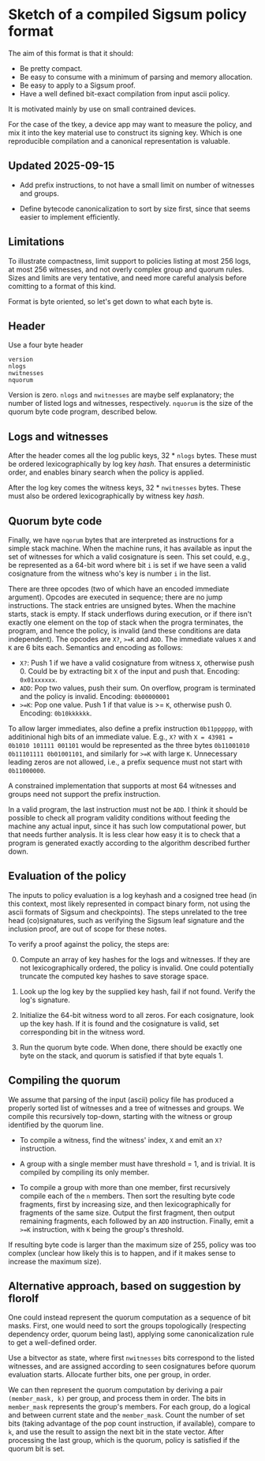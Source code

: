 # Sketch of a compiled Sigsum policy format

The aim of this format is that it should:

* Be pretty compact.
* Be easy to consume with a minimum of parsing and memory allocation.
* Be easy to apply to a Sigsum proof.
* Have a well defined bit-exact compilation from input ascii policy.

It is motivated mainly by use on small contrained devices.

For the case of the tkey, a device app may want to measure the policy,
and mix it into the key material use to construct its signing key.
Which is one reproducible compilation and a canonical representation
is valuable.

## Updated 2025-09-15

* Add prefix instructions, to not have a small limit on number of
  witnesses and groups.

* Define bytecode canonicalization to sort by size first, since that
  seems easier to implement efficiently.

## Limitations

To illustrate compactness, limit support to policies listing at most
256 logs, at most 256 witnesses, and not overly complex group and
quorum rules. Sizes and limits are very tentative, and need more
careful analysis before comitting to a format of this kind.

Format is byte oriented, so let's get down to what each byte is.

## Header

Use a four byte header

    version
    nlogs
    nwitnesses
    nquorum
    
Version is zero. `nlogs` and `nwitnesses` are maybe self explanatory;
the number of listed logs and witnesses, respectively. `nquorum` is
the size of the quorum byte code program, described below.

## Logs and witnesses

After the header comes all the log public keys, 32 * `nlogs` bytes.
These must be ordered lexicographically by log key *hash*. That ensures a
deterministic order, and enables binary search when the policy is
applied.

After the log key comes the witness keys, 32 * `nwitnesses` bytes.
These must also be ordered lexicographically by witness key *hash*.

## Quorum byte code

Finally, we have `nqorum` bytes that are interpreted as instructions
for a simple stack machine. When the machine runs, it has available as
input the set of witnesses for which a valid cosignature is seen. This
set could, e.g., be represented as a 64-bit word where bit `i` is set
if we have seen a valid cosignature from the witness who's key is number
`i` in the list.

There are three opcodes (two of which have an encoded immediate
argument). Opcodes are executed in sequence; there are no jump
instructions. The stack entries are unsigned bytes. When the machine
starts, stack is empty. If stack underflows during execution, or if
there isn't exactly one element on the top of stack when the progra
terminates, the program, and hence the policy, is invalid (and these
conditions are data independent). The opcodes are `X?`, `>=K` and
`ADD`. The immediate values `X` and `K` are 6 bits each. Semantics and
encoding as follows:

 * `X?`: Push 1 if we have a valid cosignature from witness `X`,
   otherwise push 0. Could be by extracting bit `X` of the input and
   push that. Encoding: `0x01xxxxxx`.
 * `ADD`: Pop two values, push their sum. On overflow, program is
   terminated and the policy is invalid. Encoding: `0b00000001`
 * `>=K`: Pop one value. Push 1 if that value is >= `K`, otherwise
   push 0. Encoding: `0b10kkkkkk`.

To allow larger immediates, also define a prefix instruction
`0b11pppppp`, with additinional high bits of an immediate value. E.g.,
`X?` with `X = 43981 = 0b1010 101111 001101` would be represented as
the three bytes `0b11001010 0b11101111 0b01001101`, and similarly for
`>=K` with large `K`. Unnecessary leading zeros are not allowed, i.e.,
a prefix sequence must not start with `0b11000000`.

A constrained implementation that supports at most 64 witnesses and
groups need not support the prefix instruction.

In a valid program, the last instruction must not be `ADD`. I think it
should be possible to check all program validity conditions without
feeding the machine any actual input, since it has such low
computational power, but that needs further analysis. It is less clear
how easy it is to check that a program is generated exactly
according to the algorithm described further down.

## Evaluation of the policy

The inputs to policy evaluation is a log keyhash and a cosigned tree
head (in this context, most likely represented in compact binary form,
not using the ascii formats of Sigsum and checkpoints). The steps
unrelated to the tree head (co)signatures, such as verifying the
Sigsum leaf signature and the inclusion proof, are out of scope for
these notes.

To verify a proof against the policy, the steps are:

0. Compute an array of key hashes for the logs and witnesses. If they
   are not lexicographically ordered, the policy is invalid. One could
   potentially truncate the computed key hashes to save storage space.

1. Look up the log key by the supplied key hash, fail if not found.
   Verify the log's signature.

2. Initialize the 64-bit witness word to all zeros. For each
   cosignature, look up the key hash. If it is found and the
   cosignature is valid, set corresponding bit in the witness word.

3. Run the quorum byte code. When done, there should be exactly one
   byte on the stack, and quorum is satisfied if that byte equals 1.

## Compiling the quorum

We assume that parsing of the input (ascii) policy file has produced a
properly sorted list of witnesses and a tree of witnesses and groups.
We compile this recursively top-down, starting with the witness or
group identified by the quorum line.

* To compile a witness, find the witness' index, `X` and emit an `X?`
  instruction.

* A group with a single member must have threshold = 1, and is
  trivial. It is compiled by compiling its only member.

* To compile a group with more than one member, first recursively
  compile each of the `n` members. Then sort the resulting byte code
  fragments, first by increasing size, and then lexicographically for
  fragments of the same size. Output the first fragment, then output
  remaining fragments, each followed by an `ADD` instruction. Finally,
  emit a `>=K` instruction, with `K` being the group's threshold.

If resulting byte code is larger than the maximum size of 255, policy
was too complex (unclear how likely this is to happen, and if it makes
sense to increase the maximum size).

## Alternative approach, based on suggestion by florolf

One could instead represent the quorum computation as a sequence of
bit masks. First, one would need to sort the groups topologically
(respecting dependency order, quorum being last), applying some
canonicalization rule to get a well-defined order.

Use a bitvector as state, where first `nwitnesses` bits correspond to
the listed witnesses, and are assigned according to seen cosignatures
before quorum evaluation starts. Allocate further bits, one per group,
in order.

We can then represent the quorum computation by deriving a pair
`(member_mask, k)` per group, and process them in order. The bits in
`member_mask` represents the group's members. For each group, do a
logical and between current state and the `member_mask`. Count the
number of set bits (taking advantage of the pop count instruction, if
available), compare to `k`, and use the result to assign the next bit in
the state vector. After processing the last group, which is the
quorum, policy is satisfied if the quorum bit is set.
